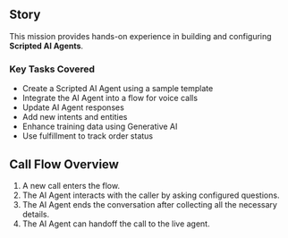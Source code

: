 

## Story

This mission provides hands-on experience in building and configuring **Scripted AI Agents**.

### Key Tasks Covered

- Create a Scripted AI Agent using a sample template
- Integrate the AI Agent into a flow for voice calls
- Update AI Agent responses
- Add new intents and entities
- Enhance training data using Generative AI
- Use fulfillment to track order status



## Call Flow Overview

1. A new call enters the flow. </br>
2. The AI Agent interacts with the caller by asking configured questions. </br>
3. The AI Agent ends the conversation after collecting all the necessary details. </br>
4. The AI Agent can handoff the call to the live agent. </br>